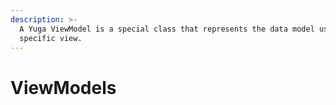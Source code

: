 ```yaml
---
description: >-
  A Yuga ViewModel is a special class that represents the data model used in a
  specific view.
---
```


# ViewModels

